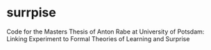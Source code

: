 # surrpise
Code for the Masters Thesis of Anton Rabe at University of Potsdam: Linking Experiment to Formal Theories of Learning and Surprise
